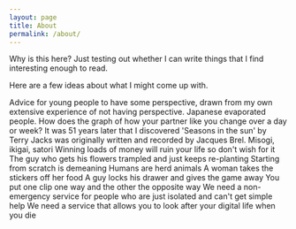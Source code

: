```yaml
---
layout: page
title: About
permalink: /about/
---
```


Why is this here? Just testing out whether I can write things that I find interesting enough to read.

Here are a few ideas about what I might come up with.

Advice for young people to have some perspective, drawn from my own extensive experience of not having perspective.
Japanese evaporated people.
How does the graph of how your partner like you change over a day or week?
It was 51 years later that I discovered 'Seasons in the sun' by Terry Jacks was originally written and recorded by Jacques Brel.
Misogi, ikigai, satori
Winning loads of money will ruin your life so don't wish for it
The guy who gets his flowers trampled and just keeps re-planting
Starting from scratch is demeaning
Humans are herd animals
A woman takes the stickers off her food
A guy locks his drawer and gives the game away
You put one clip one way and the other the opposite way
We need a non-emergency service for people who are just isolated and can't get simple help
We need a service that allows you to look after your digital life when you die





[jekyll-organization]: https://github.com/jekyll
